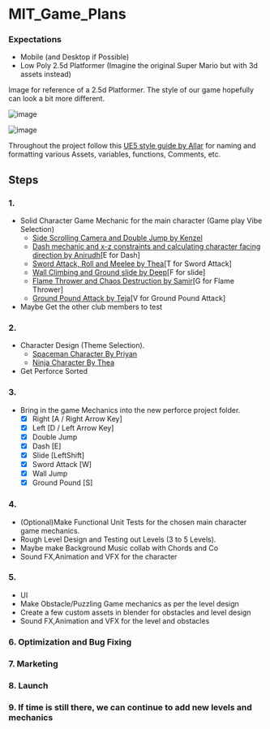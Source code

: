 # MIT_Game_Plans

### Expectations
* Mobile (and Desktop if Possible)
* Low Poly 2.5d Platformer (Imagine the original Super Mario but with 3d assets instead)

Image for reference of a 2.5d Platformer. The style of our game hopefully can look a bit more different.

![image](https://user-images.githubusercontent.com/65004578/161414499-7bda9648-698e-4908-a879-150e4c25ae77.png)

![image](https://user-images.githubusercontent.com/65004578/161413963-bb7861f4-8324-4fff-80e1-3c9ee1f4c8f7.png)

Throughout the project follow this [UE5 style guide by Allar](https://github.com/Allar/ue5-style-guide) for naming and formatting various Assets, variables, functions, Comments, etc.

## Steps

### 1.  
*	Solid Character Game Mechanic for the main character (Game play Vibe Selection)
	*	[Side Scrolling Camera and Double Jump by Kenzel](https://youtu.be/gUVn7xhJPH8)
	*	[Dash mechanic and x-z constraints and calculating character facing direction by Anirudh](https://youtu.be/e1gwhWvBvSY)[E for Dash]
	*	[Sword Attack, Roll and Meelee by Thea](https://youtu.be/lr356mC_wkY)[T for Sword Attack]
	*	[Wall Climbing and Ground slide by Deep](https://youtu.be/Cifwc2M4_9M)[F for slide]
	*	[Flame Thrower and Chaos Destruction by Samir](https://youtu.be/EXzoE6LgZ_Y)[G for Flame Thrower]
	*	[Ground Pound Attack by Teja](https://youtu.be/s4vRsEiQpeU)[V for Ground Pound Attack]
*	Maybe Get the other club members to test

### 2.	
*	Character Design (Theme Selection). 
	*	[Spaceman Character By Priyan](https://youtu.be/Lc0esM73b1E)
	*	[Ninja Character By Thea](https://youtu.be/KwTeQcwCIYs)	
* 	Get Perforce Sorted
 
### 3.	
*	Bring in the game Mechanics into the new perforce project folder.
	*	[X] Right [A / Right Arrow Key]
	*	[X] Left [D / Left Arrow Key]
	*	[x] Double Jump 
	*	[x] Dash [E]	
	*	[X] Slide [LeftShift]
	*	[X] Sword Attack [W]
	*	[X] Wall Jump
	*	[x] Ground Pound [S]

### 4.
*	(Optional)Make Functional Unit Tests for the chosen main character game mechanics. 
*	Rough Level Design and Testing out Levels (3 to 5 Levels).
*	Maybe make Background Music collab with Chords and Co
*	Sound FX,Animation and VFX for the character

### 5.	
*	UI 
*	Make Obstacle/Puzzling Game mechanics as per the level design
*	Create a few custom assets in blender for obstacles and level design
*	Sound FX,Animation and VFX for the level and obstacles

### 6.	Optimization and Bug Fixing

### 7.	Marketing 

### 8.	Launch

### 9.	If time is still there, we can continue to add new levels and mechanics
